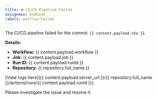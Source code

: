 ```yaml
---
title: ❌ CI/CD Pipeline Failed
assignees: endkind
labels: worflow-failed
---
```


The CI/CD pipeline failed for the commit: `{{ content.payload.sha }}`.

**Details:**
- **Workflow:** {{ content.payload.workflow }}
- **Job:** {{ content.payload.job }}
- **Run ID:** {{ content.payload.runId }}
- **Repository:** {{ repository.full_name }}

[View logs here]({{ content.payload.server_url }}/{{ repository.full_name }}/actions/runs/{{ content.payload.runId }}).

Please investigate the issue and resolve it.
